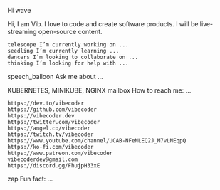 Hi wave

Hi, I am Vib. I love to code and create software products. I will be live-streaming open-source content.

    telescope I’m currently working on ...
    seedling I’m currently learning ...
    dancers I’m looking to collaborate on ...
    thinking I’m looking for help with ...

speech_balloon Ask me about ...

KUBERNETES, MINIKUBE, NGINX
mailbox How to reach me: ...

    https://dev.to/vibecoder
    https://github.com/vibecoder
    https://vibecoder.dev
    https://twitter.com/vibecoder
    https://angel.co/vibecoder
    https://twitch.tv/vibecoder
    https://www.youtube.com/channel/UCAB-NFeNLEQ2J_M7vLNEqpQ
    https://ko-fi.com/vibecoder
    https://www.patreon.com/vibecoder
    vibecoderdev@gmail.com
    https://discord.gg/FhujpH33xE

zap Fun fact: ...
